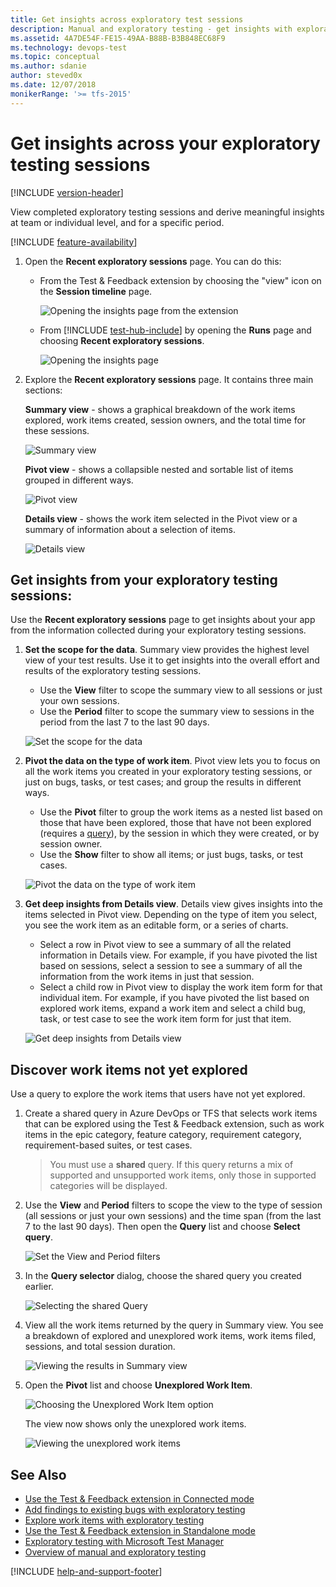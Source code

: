 ```yaml
---
title: Get insights across exploratory test sessions
description: Manual and exploratory testing - get insights with exploratory testing across your test sessions by using the Microsoft Test & Feedback extension
ms.assetid: 4A7DE54F-FE15-49AA-B88B-B3B848EC68F9
ms.technology: devops-test
ms.topic: conceptual
ms.author: sdanie
author: steved0x
ms.date: 12/07/2018
monikerRange: '>= tfs-2015'
---
```


# Get insights across your exploratory testing sessions

[!INCLUDE [version-header](includes/version-header.md)]
 
View completed exploratory testing sessions and derive meaningful insights
at team or individual level, and for a specific period. 

[!INCLUDE [feature-availability](includes/feature-availability.md)] 

1. Open the **Recent exploratory sessions** page. You can do this:

   - From the Test &amp; Feedback extension by choosing the "view" icon on 
     the **Session timeline** page.
 
     ![Opening the insights page from the extension](media/insights-exploratory-testing/insights-exploratory-testing-01.png)
 
   - From [!INCLUDE [test-hub-include](includes/test-hub-include.md)] by opening the **Runs** page and choosing **Recent exploratory sessions**.  

     ![Opening the insights page](media/insights-exploratory-testing/insights-exploratory-testing-02.png)

2. Explore the **Recent exploratory sessions** page. It contains three main sections:

   **Summary view** - shows a graphical breakdown of the work items explored, work items 
   created, session owners, and the total time for these sessions.
 
   ![Summary view](media/insights-exploratory-testing/insights-exploratory-testing-03.png)
 
   **Pivot view** - shows a collapsible nested and sortable list of items grouped in different ways. 
 
   ![Pivot view](media/insights-exploratory-testing/insights-exploratory-testing-03a.png)
 
   **Details view** - shows the work item selected in the Pivot
   view or a summary of information about a selection of items.
 
   ![Details view](media/insights-exploratory-testing/insights-exploratory-testing-03b.png)

## Get insights from your exploratory testing sessions:

Use the **Recent exploratory sessions** page to get insights about your
app from the information collected during your exploratory testing sessions.

1. **Set the scope for the data**. 
   Summary view  provides the highest level view of your test results.
   Use it to get insights into the overall effort and results of the 
   exploratory testing sessions. 

   - Use the **View** filter to scope the summary view to all sessions or just your own sessions.
   - Use the **Period** filter to scope the summary view to sessions in the period from the last 7 to the last 90 days.
 
   ![Set the scope for the data](media/insights-exploratory-testing/insights-exploratory-testing-04.png)

1. **Pivot the data on the type of work item**.
   Pivot view lets you to focus on all the work items you created
   in your exploratory testing sessions, or just on bugs, tasks, or test cases; 
   and group the results in different ways. 

   - Use the **Pivot** filter to group the work items as a
     nested list based on those that have been explored, 
     those that have not been explored (requires a [query](#not-explored)), 
     by the session in which they were created, or by session owner.
   - Use the **Show** filter to show all items; or just bugs, tasks, or test cases.<p />  

   ![Pivot the data on the type of work item](media/insights-exploratory-testing/insights-exploratory-testing-06.png)

1. **Get deep insights from Details view**.
   Details view gives insights into the items selected 
   in Pivot view. Depending on the type of item you select,
   you see the work item as an editable form, or a series of charts. 
 
   - Select a row in Pivot view to see a summary of 
     all the related information in Details view. For example, if you have pivoted the
     list based on sessions, select a session to see a 
     summary of all the information from the work items in just that session.
   - Select a child row in Pivot view to display the work item
     form for that individual item. For example, if you have pivoted
     the list based on explored work items, expand a work 
     item and select a child bug, task, or test case to see
     the work item form for just that item.<p />

   ![Get deep insights from Details view](media/insights-exploratory-testing/insights-exploratory-testing-07.png)

<a name="not-explored"></a>
## Discover work items not yet explored

Use a query to explore the work items that users have not yet explored.

1. Create a shared query in Azure DevOps or TFS that selects work items
   that can be explored using the Test &amp; Feedback extension, such as
   work items in the epic category, feature category, requirement category, 
   requirement-based suites, or test cases. 

   >You must use a **shared** query. If this query returns a mix of supported
   and unsupported work items, only those in supported categories will be displayed.   

1. Use the **View** and **Period** filters to scope the view to 
   the type of session (all sessions or just your own sessions)
   and the time span (from the last 7 to the last 90 days).
   Then open the **Query** list and choose **Select query**.

   ![Set the View and Period filters](media/insights-exploratory-testing/insights-exploratory-testing-08.png)

1. In the **Query selector** dialog, choose the shared query you created earlier.

   ![Selecting the shared Query](media/insights-exploratory-testing/insights-exploratory-testing-10.png)

1. View all the work items returned by the query in Summary view. You see
   a breakdown of explored and unexplored work items, work items filed, sessions, 
   and total session duration. 

   ![Viewing the results in Summary view](media/insights-exploratory-testing/insights-exploratory-testing-11.png)

1. Open the **Pivot** list and choose **Unexplored Work Item**.

   ![Choosing the Unexplored Work Item option](media/insights-exploratory-testing/insights-exploratory-testing-12.png)

   The view now shows only the unexplored work items.   

   ![Viewing the unexplored work items](media/insights-exploratory-testing/insights-exploratory-testing-13.png)

## See Also

* [Use the Test &amp; Feedback extension in Connected mode](connected-mode-exploratory-testing.md)
* [Add findings to existing bugs with exploratory testing](add-to-bugs-exploratory-testing.md)
* [Explore work items with exploratory testing](explore-workitems-exploratory-testing.md)
* [Use the Test &amp; Feedback extension in Standalone mode](standalone-mode-exploratory-testing.md)
* [Exploratory testing with Microsoft Test Manager](/previous-versions/azure/devops/docs/test/mtm/exploratory-testing-using-microsoft-test-manager)
* [Overview of manual and exploratory testing](index.yml)

[!INCLUDE [help-and-support-footer](includes/help-and-support-footer.md)] 
